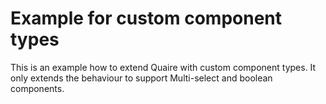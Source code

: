 # Example for custom component types

This is an example how to extend Quaire with custom component types.
It only extends the behaviour to support Multi-select and boolean components.
